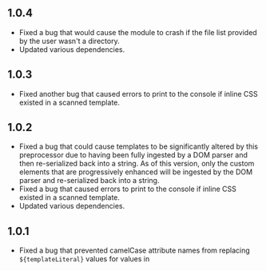 ## 1.0.4

- Fixed a bug that would cause the module to crash if the file list provided by the user wasn't a directory.
- Updated various dependencies.

## 1.0.3

- Fixed another bug that caused errors to print to the console if inline CSS existed in a scanned template.

## 1.0.2

- Fixed a bug that could cause templates to be significantly altered by this preprocessor due to having been fully ingested by a DOM parser and then re-serialized back into a string. As of this version, only the custom elements that are progressively enhanced will be ingested by the DOM parser and re-serialized back into a string.
- Fixed a bug that caused errors to print to the console if inline CSS existed in a scanned template.
- Updated various dependencies.

## 1.0.1

- Fixed a bug that prevented camelCase attribute names from replacing `${templateLiteral}` values for values in <template> markup.
- Updated various dependencies.

## 1.0.0

- Initial commit.
